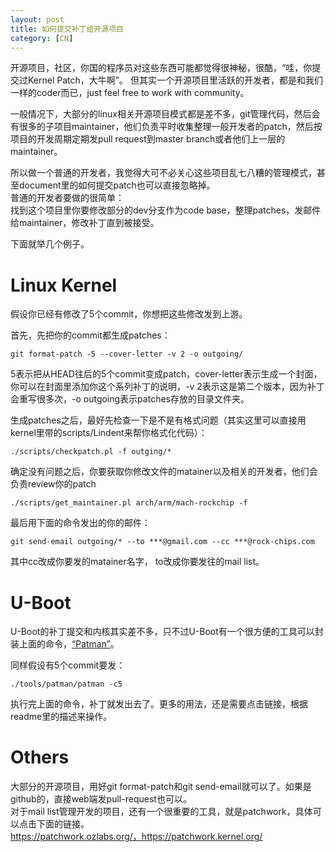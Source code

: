 ```yaml
---
layout: post
title: 如何提交补丁给开源项目
category: [CN]
---
```


开源项目，社区，你国的程序员对这些东西可能都觉得很神秘，很酷，“哇，你提交过Kernel Patch，大牛啊”。
但其实一个开源项目里活跃的开发者，都是和我们一样的coder而已，just feel free to work with community。

一般情况下，大部分的linux相关开源项目模式都是差不多，git管理代码，然后会有很多的子项目maintainer，他们负责平时收集整理一般开发者的patch，然后按项目的开发周期定期发pull request到master branch或者他们上一层的maintainer。

所以做一个普通的开发者，我觉得大可不必关心这些项目乱七八糟的管理模式，甚至document里的如何提交patch也可以直接忽略掉。  
普通的开发者要做的很简单：   
找到这个项目里你要修改部分的dev分支作为code base，整理patches，发邮件给maintainer，修改补丁直到被接受。

下面就举几个例子。

# Linux Kernel

假设你已经有修改了5个commit，你想把这些修改发到上游。

首先，先把你的commit都生成patches：

	git format-patch -5 --cover-letter -v 2 -o outgoing/

5表示把从HEAD往后的5个commit变成patch，cover-letter表示生成一个封面，你可以在封面里添加你这个系列补丁的说明，-v 2表示这是第二个版本，因为补丁会重写很多次，-o outgoing表示patches存放的目录文件夹。

生成patches之后，最好先检查一下是不是有格式问题（其实这里可以直接用kernel里带的scripts/Lindent来帮你格式化代码）：

	./scripts/checkpatch.pl -f outging/*


确定没有问题之后，你要获取你修改文件的matainer以及相关的开发者，他们会负责review你的patch

	./scripts/get_maintainer.pl arch/arm/mach-rockchip -f

最后用下面的命令发出的你的邮件：

	git send-email outgoing/* --to ***@gmail.com --cc ***@rock-chips.com

其中cc改成你要发的matainer名字， to改成你要发往的mail list。

# U-Boot

U-Boot的补丁提交和内核其实差不多，只不过U-Boot有一个很方便的工具可以封装上面的命令，[“Patman”](https://github.com/siemens/u-boot/blob/master/tools/patman/README )。

同样假设有5个commit要发：

	./tools/patman/patman -c5

执行完上面的命令，补丁就发出去了。更多的用法，还是需要点击链接，根据readme里的描述来操作。

# Others

大部分的开源项目，用好git format-patch和git send-email就可以了。如果是github的，直接web端发pull-request也可以。  
对于mail list管理开发的项目，还有一个很重要的工具，就是patchwork，具体可以点击下面的链接。  
https://patchwork.ozlabs.org/，https://patchwork.kernel.org/
